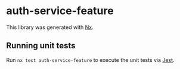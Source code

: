 # auth-service-feature

This library was generated with [Nx](https://nx.dev).

## Running unit tests

Run `nx test auth-service-feature` to execute the unit tests via [Jest](https://jestjs.io).
